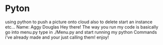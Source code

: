 # Pyton
using python to push a picture onto cloud also to delete start an instance etc...
Name: Aggy Douglas 
Hey there! The way you run my code is basically go into menu.py
type in ./Menu.py and start running my python Commands i've already made and your just calling them!
enjoy!
